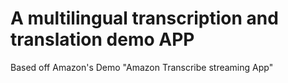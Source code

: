 # A multilingual transcription and translation demo APP 


Based off Amazon's Demo "Amazon Transcribe streaming App"
